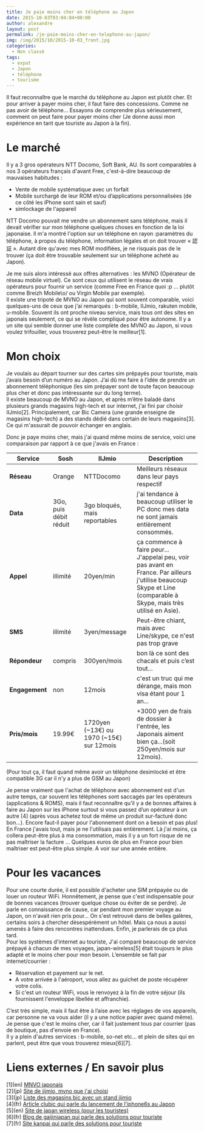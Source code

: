 ```yaml
---
title: Je paie moins cher en téléphone au Japon
date: 2015-10-03T03:04:04+00:00
author: alexandre
layout: post
permalink: /je-paie-moins-cher-en-telephone-au-japon/
img: /img/2015/10/2015-10-03_front.jpg
categories:
  - Non classé
tags:
  - expat
  - Japon
  - téléphone
  - tourisme
---
```


Il faut reconnaître que le marché du téléphone au Japon est plutôt cher. Et pour arriver à payer moins cher, il faut faire des concessions. Comme ne pas avoir de téléphone... Essayons de comprendre plus sérieusement, comment on peut faire pour payer moins cher (Je donne aussi mon expérience en tant que touriste au Japon à la fin).

# Le marché

Il y a 3 gros opérateurs NTT Docomo, Soft Bank, AU. Ils sont comparables à nos 3 opérateurs français d'avant Free, c'est-à-dire beaucoup de mauvaises habitudes :
* Vente de mobile systématique avec un forfait
* Mobile surchargé de leur ROM et/ou d’applications personnalisées (de ce côté les iPhone sont sain et sauf)
* simlockage de l'appareil

NTT Docomo pouvait me vendre un abonnement sans téléphone, mais il devait vérifier sur mon téléphone quelques choses en fonction de la loi japonaise. Il m'a montré l'option sur un téléphone en rayon :paramètres du téléphone, à propos du téléphone, information légales et on doit trouver « 認証 ». Autant dire qu'avec mes ROM modifiées, je ne risquais pas de le trouver (ça doit être trouvable seulement sur un téléphone acheté au Japon).

Je me suis alors intéressé aux offres alternatives : les MVNO (Opérateur de réseau mobile virtuel). Ce sont ceux qui utilisent le réseau de vrais opérateurs pour fournir un service (comme Free en France quoi :p ... plutôt comme Breizh Mobile\o/ ou Virgin Mobile par exemple).  
Il existe une tripoté de MVNO au Japon qui sont souvent comparable, voici quelques-uns de ceux que j'ai remarqués : b-mobile, IIJmio, rakuten mobile, u-mobile. Souvent ils ont proche niveau service, mais tous ont des sites en japonais seulement, ce qui se révèle compliqué pour être autonome. Il y a un site qui semble donner une liste complète des MVNO au Japon, si vous voulez trifouiller, vous trouverez peut-être le meilleur[1].


# Mon choix

Je voulais au départ tourner sur des cartes sim prépayés pour touriste, mais j’avais besoin d’un numéro au Japon. J’ai dû me faire à l’idée de prendre un abonnement téléphonique (les sim prépayer sont de toute façon beaucoup plus cher et donc pas intéressante sur du long terme).  
Il existe beaucoup de MVNO au Japon, et après m’être baladé dans plusieurs grands magasins high-tech et sur internet, j'ai fini par choisir IIJmio[2]. Principalement, car Bic Camera (une grande enseigne de magasins high-tech) a des stands dédié dans certain de leurs magasins[3]. Ce qui m'assurait de pouvoir échanger en anglais.

Donc je paye moins cher, mais j'ai quand même moins de service, voici une comparaison par rapport à ce que j'avais en France :

| Service | Sosh | IIJmio | Description |
|---|---|---|---|
| **Réseau** | Orange | NTTDocomo  | Meilleurs réseaux dans leur pays respectif |
| **Data** | 3Go, puis débit réduit  | 3go bloqués, mais reportables | j'ai tendance à beaucoup utiliser le PC donc mes data ne sont jamais entièrement consommés. |
| **Appel** | illimité | 20yen/min | ça commence à faire peur... J'appelai peu, voir pas avant en France. Par ailleurs j'utilise beaucoup Skype et Line (comparable à Skype, mais très utilisé en Asie). |
| **SMS** | illimité | 3yen/message | Peut-être chiant, mais avec Line/skype, ce n'est pas trop grave |
| **Répondeur** | compris | 300yen/mois | bon là ce sont des chacals et puis c’est tout... |
| **Engagement** | non | 12mois | c'est un truc qui me dérange, mais mon visa étant pour 1 an... |
| **Pris/mois** | 19.99€  | 1720yen (~13€) ou 1970 (~15€) sur 12mois | +3000 yen de frais de dossier à l'entrée, les Japonais aiment bien ça...(soit 250yen/mois sur 12mois). |

(Pour tout ça, il faut quand même avoir un téléphone desimlocké et être compatible 3G car il n'y a plus de GSM au Japon)

Je pense vraiment que l'achat de téléphone avec abonnement est d'un autre temps, car souvent les téléphones sont saccagés par les opérateurs (applications & ROMS), mais il faut reconnaître qu’il y a de bonnes affaires à faire au Japon sur les iPhone surtout si vous passez d’un opérateur à un autre [4] (après vous achetez tout de même un produit sur-facturé donc bon…). Encore faut-il payer pour l'abonnement dont on a besoin et pas plus! En France j'avais tout, mais je ne l'utilisais pas entièrement. Là j'ai moins, ça collera peut-être plus à ma consommation, mais il y a un fort risque de ne pas maîtriser la facture ... Quelques euros de plus en France pour bien maîtriser est peut-être plus simple. A voir sur une année entière.

# Pour les vacances

Pour une courte durée, il est possible d'acheter une SIM prépayée ou de louer un routeur WiFi. Honnêtement, je pense que c'est indispensable pour de bonnes vacances (trouver quelque chose ou éviter de se perdre). Je parle en connaissance de cause, car pendant mon premier voyage au Japon, on n'avait rien pris pour… On s'est retrouvé dans de belles galères, certains soirs à chercher désespérément un hôtel. Mais ça nous a aussi amenés à faire des rencontres inattendues. Enfin, je parlerais de ça plus tard.  
Pour les systèmes d'internet au touriste, J'ai comparé beaucoup de service prépayé à chacun de mes voyages, japan-wireless[5] était toujours le plus adapté et le moins cher pour mon besoin. L’ensemble se fait par internet/courrier :
* Réservation et payement sur le net.
* A votre arrivée à l'aéroport, vous allez au guichet de poste récupérer votre colis.
* Si c'est un routeur WiFi, vous le renvoyez à la fin de votre séjour (ils fournissent l'enveloppe libellée et affranchie).

C’est très simple, mais il faut être à l’aise avec les réglages de vos appareils, car personne ne va vous aider (il y a une notice papier avec quand même). Je pense que c'est le moins cher, car il fait justement tous par courrier (pas de boutique, pas d'envoie en France).  
Il y a plein d'autres services : b-mobile, so-net etc... et plein de sites qui en parlent, peut être que vous trouverez mieux[6][7].

# Liens externes / En savoir plus

\[1\](en) [MNVO japonais](http://www.mondaiji.com/blog/japan/general/10240-sim-only-mobile-providers-in-japan)  
\[2\](jp) [Site de iijmio, mvno que j'ai choisi](https://www.iijmio.jp/)  
\[3\](jp) [Liste des magasins bic avec un stand iijmio](http://www.biccamera.co.jp/service/store/bicsim/index.html?utm_medium=ec)  
\[4\](fr) [Article clubic qui parle du lancement de l'iphone6s au Japon](http://www.clubic.com/humour-informatique-geek/live-japon/actualite-780900-live-japon-debuts-iphone-6s-japon.html)  
\[5\](en) [Site de japan wireless (pour les touristes)](http://japan-wireless.com/)  
\[6\](fr) [Blog de gaijinjapan qui parle des solutions pour touriste](http://www.gaijinjapan.org/telephone-mobile-et-carte-sim-pour-les-touristes-au-japon/)  
\[7\](fr) [Site kanpai qui parle des solutions pour touriste](http://www.kanpai.fr/voyage-japon/acceder-internet-24h24-japon)  
